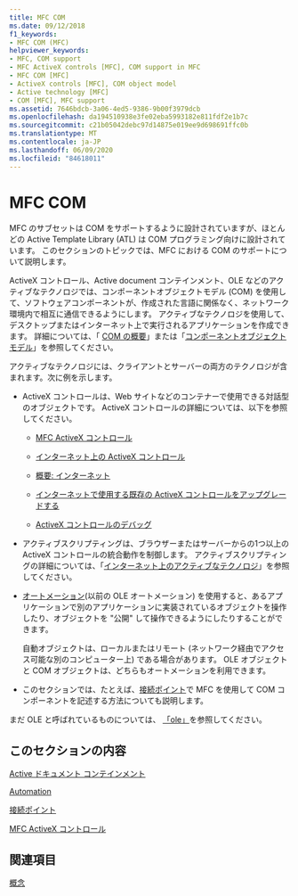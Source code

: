 ```yaml
---
title: MFC COM
ms.date: 09/12/2018
f1_keywords:
- MFC COM (MFC)
helpviewer_keywords:
- MFC, COM support
- MFC ActiveX controls [MFC], COM support in MFC
- MFC COM [MFC]
- ActiveX controls [MFC], COM object model
- Active technology [MFC]
- COM [MFC], MFC support
ms.assetid: 7646bdcb-3a06-4ed5-9386-9b00f3979dcb
ms.openlocfilehash: da194510938e3fe02eba5993182e811fdf2e1b7c
ms.sourcegitcommit: c21b05042debc97d14875e019ee9d698691ffc0b
ms.translationtype: MT
ms.contentlocale: ja-JP
ms.lasthandoff: 06/09/2020
ms.locfileid: "84618011"
---
```

# <a name="mfc-com"></a>MFC COM

MFC のサブセットは COM をサポートするように設計されていますが、ほとんどの Active Template Library (ATL) は COM プログラミング向けに設計されています。 このセクションのトピックでは、MFC における COM のサポートについて説明します。

ActiveX コントロール、Active document コンテインメント、OLE などのアクティブなテクノロジでは、コンポーネントオブジェクトモデル (COM) を使用して、ソフトウェアコンポーネントが、作成された言語に関係なく、ネットワーク環境内で相互に通信できるようにします。 アクティブなテクノロジを使用して、デスクトップまたはインターネット上で実行されるアプリケーションを作成できます。 詳細については、「 [COM の概要](../atl/introduction-to-com.md)」または「[コンポーネントオブジェクトモデル](/windows/win32/com/the-component-object-model)」を参照してください。

アクティブなテクノロジには、クライアントとサーバーの両方のテクノロジが含まれます。次に例を示します。

- ActiveX コントロールは、Web サイトなどのコンテナーで使用できる対話型のオブジェクトです。 ActiveX コントロールの詳細については、以下を参照してください。

  - [MFC ActiveX コントロール](mfc-activex-controls.md)

  - [インターネット上の ActiveX コントロール](activex-controls-on-the-internet.md)

  - [概要: インターネット](mfc-internet-programming-basics.md)

  - [インターネットで使用する既存の ActiveX コントロールをアップグレードする](upgrading-an-existing-activex-control.md)

  - [ActiveX コントロールのデバッグ](/visualstudio/debugger/how-to-debug-an-activex-control)

- アクティブスクリプティングは、ブラウザーまたはサーバーからの1つ以上の ActiveX コントロールの統合動作を制御します。 アクティブスクリプティングの詳細については、「[インターネット上のアクティブなテクノロジ](active-technology-on-the-internet.md)」を参照してください。

- [オートメーション](automation.md)(以前の OLE オートメーション) を使用すると、あるアプリケーションで別のアプリケーションに実装されているオブジェクトを操作したり、オブジェクトを "公開" して操作できるようにしたりすることができます。

   自動オブジェクトは、ローカルまたはリモート (ネットワーク経由でアクセス可能な別のコンピューター上) である場合があります。 OLE オブジェクトと COM オブジェクトは、どちらもオートメーションを利用できます。

- このセクションでは、たとえば、[接続ポイント](connection-points.md)で MFC を使用して COM コンポーネントを記述する方法についても説明します。

まだ OLE と呼ばれているものについては、 [「ole」](ole-in-mfc.md)を参照してください。

## <a name="in-this-section"></a>このセクションの内容

[Active ドキュメント コンテインメント](active-document-containment.md)

[Automation](automation.md)

[接続ポイント](connection-points.md)

[MFC ActiveX コントロール](mfc-activex-controls.md)

## <a name="see-also"></a>関連項目

[概念](mfc-concepts.md)
